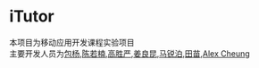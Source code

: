 # iTutor
本项目为移动应用开发课程实验项目  
主要开发人员为[包杨](),[陈若楠](),[高胜严](),[姜良昆](),[马锐泊](),[田苗](),[Alex Cheung](https://github.com/VSilence)

